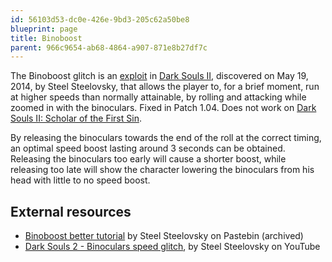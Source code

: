 ```yaml
---
id: 56103d53-dc0e-426e-9bd3-205c62a50be8
blueprint: page
title: Binoboost
parent: 966c9654-ab68-4864-a907-871e8b27df7c
---
```

The Binoboost glitch is an [exploit](/exploit) in [Dark Souls II](/darksouls2), discovered on May 19, 2014, by Steel Steelovsky, that allows the player to, for a brief moment, run at higher speeds than normally attainable, by rolling and attacking while zoomed in with the binoculars. Fixed in Patch 1.04. Does not work on [Dark Souls II: Scholar of the First Sin](/ds2sotfs).

By releasing the binoculars towards the end of the roll at the correct timing, an optimal speed boost lasting around 3 seconds can be obtained. Releasing the binoculars too early will cause a shorter boost, while releasing too late will show the character lowering the binoculars from his head with little to no speed boost.

## External resources

- [Binoboost better tutorial](http://web.archive.org/web/20200606143849/https://pastebin.com/uZSZY7ic) by Steel Steelovsky on Pastebin (archived)
- [Dark Souls 2 - Binoculars speed glitch](//www.youtube.com/watch?v=cAe442j4eB8), by Steel Steelovsky on YouTube
